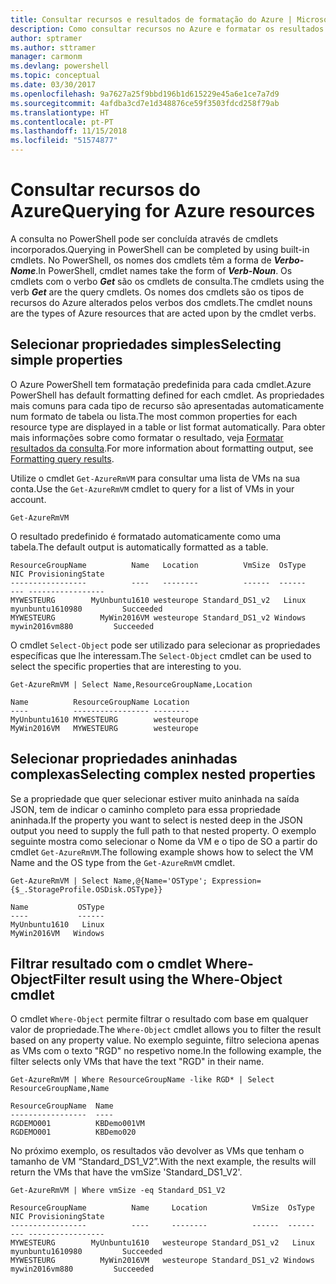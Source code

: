 ```yaml
---
title: Consultar recursos e resultados de formatação do Azure | Microsoft Docs
description: Como consultar recursos no Azure e formatar os resultados.
author: sptramer
ms.author: sttramer
manager: carmonm
ms.devlang: powershell
ms.topic: conceptual
ms.date: 03/30/2017
ms.openlocfilehash: 9a7627a25f9bbd196b1d615229e45a6e1ce7a7d9
ms.sourcegitcommit: 4afdba3cd7e1d348876ce59f3503fdcd258f79ab
ms.translationtype: HT
ms.contentlocale: pt-PT
ms.lasthandoff: 11/15/2018
ms.locfileid: "51574877"
---
```

# <a name="querying-for-azure-resources"></a><span data-ttu-id="2a417-103">Consultar recursos do Azure</span><span class="sxs-lookup"><span data-stu-id="2a417-103">Querying for Azure resources</span></span>

<span data-ttu-id="2a417-104">A consulta no PowerShell pode ser concluída através de cmdlets incorporados.</span><span class="sxs-lookup"><span data-stu-id="2a417-104">Querying in PowerShell can be completed by using built-in cmdlets.</span></span> <span data-ttu-id="2a417-105">No PowerShell, os nomes dos cmdlets têm a forma de  **_Verbo-Nome_**.</span><span class="sxs-lookup"><span data-stu-id="2a417-105">In PowerShell, cmdlet names take the form of **_Verb-Noun_**.</span></span> <span data-ttu-id="2a417-106">Os cmdlets com o verbo **_Get_** são os cmdlets de consulta.</span><span class="sxs-lookup"><span data-stu-id="2a417-106">The cmdlets using the verb **_Get_** are the query cmdlets.</span></span> <span data-ttu-id="2a417-107">Os nomes dos cmdlets são os tipos de recursos do Azure alterados pelos verbos dos cmdlets.</span><span class="sxs-lookup"><span data-stu-id="2a417-107">The cmdlet nouns are the types of Azure resources that are acted upon by the cmdlet verbs.</span></span>

## <a name="selecting-simple-properties"></a><span data-ttu-id="2a417-108">Selecionar propriedades simples</span><span class="sxs-lookup"><span data-stu-id="2a417-108">Selecting simple properties</span></span>

<span data-ttu-id="2a417-109">O Azure PowerShell tem formatação predefinida para cada cmdlet.</span><span class="sxs-lookup"><span data-stu-id="2a417-109">Azure PowerShell has default formatting defined for each cmdlet.</span></span> <span data-ttu-id="2a417-110">As propriedades mais comuns para cada tipo de recurso são apresentadas automaticamente num formato de tabela ou lista.</span><span class="sxs-lookup"><span data-stu-id="2a417-110">The most common properties for each resource type are displayed in a table or list format automatically.</span></span> <span data-ttu-id="2a417-111">Para obter mais informações sobre como formatar o resultado, veja [Formatar resultados da consulta](formatting-output.md).</span><span class="sxs-lookup"><span data-stu-id="2a417-111">For more information about formatting output, see [Formatting query results](formatting-output.md).</span></span>

<span data-ttu-id="2a417-112">Utilize o cmdlet `Get-AzureRmVM` para consultar uma lista de VMs na sua conta.</span><span class="sxs-lookup"><span data-stu-id="2a417-112">Use the `Get-AzureRmVM` cmdlet to query for a list of VMs in your account.</span></span>

```powershell-interactive
Get-AzureRmVM
```

<span data-ttu-id="2a417-113">O resultado predefinido é formatado automaticamente como uma tabela.</span><span class="sxs-lookup"><span data-stu-id="2a417-113">The default output is automatically formatted as a table.</span></span>

```output
ResourceGroupName          Name   Location          VmSize  OsType              NIC ProvisioningState
-----------------          ----   --------          ------  ------              --- -----------------
MYWESTEURG        MyUnbuntu1610 westeurope Standard_DS1_v2   Linux myunbuntu1610980         Succeeded
MYWESTEURG          MyWin2016VM westeurope Standard_DS1_v2 Windows   mywin2016vm880         Succeeded
```

<span data-ttu-id="2a417-114">O cmdlet `Select-Object` pode ser utilizado para selecionar as propriedades específicas que lhe interessam.</span><span class="sxs-lookup"><span data-stu-id="2a417-114">The `Select-Object` cmdlet can be used to select the specific properties that are interesting to you.</span></span>

```powershell-interactive
Get-AzureRmVM | Select Name,ResourceGroupName,Location
```

```output
Name          ResourceGroupName Location
----          ----------------- --------
MyUnbuntu1610 MYWESTEURG        westeurope
MyWin2016VM   MYWESTEURG        westeurope
```

## <a name="selecting-complex-nested-properties"></a><span data-ttu-id="2a417-115">Selecionar propriedades aninhadas complexas</span><span class="sxs-lookup"><span data-stu-id="2a417-115">Selecting complex nested properties</span></span>

<span data-ttu-id="2a417-116">Se a propriedade que quer selecionar estiver muito aninhada na saída JSON, tem de indicar o caminho completo para essa propriedade aninhada.</span><span class="sxs-lookup"><span data-stu-id="2a417-116">If the property you want to select is nested deep in the JSON output you need to supply the full path to that nested property.</span></span> <span data-ttu-id="2a417-117">O exemplo seguinte mostra como selecionar o Nome da VM e o tipo de SO a partir do cmdlet `Get-AzureRmVM`.</span><span class="sxs-lookup"><span data-stu-id="2a417-117">The following example shows how to select the VM Name and the OS type from the `Get-AzureRmVM` cmdlet.</span></span>

```powershell-interactive
Get-AzureRmVM | Select Name,@{Name='OSType'; Expression={$_.StorageProfile.OSDisk.OSType}}
```

```output
Name           OSType
----           ------
MyUnbuntu1610   Linux
MyWin2016VM   Windows
```

## <a name="filter-result-using-the-where-object-cmdlet"></a><span data-ttu-id="2a417-118">Filtrar resultado com o cmdlet Where-Object</span><span class="sxs-lookup"><span data-stu-id="2a417-118">Filter result using the Where-Object cmdlet</span></span>

<span data-ttu-id="2a417-119">O cmdlet `Where-Object` permite filtrar o resultado com base em qualquer valor de propriedade.</span><span class="sxs-lookup"><span data-stu-id="2a417-119">The `Where-Object` cmdlet allows you to filter the result based on any property value.</span></span> <span data-ttu-id="2a417-120">No exemplo seguinte, filtro seleciona apenas as VMs com o texto "RGD" no respetivo nome.</span><span class="sxs-lookup"><span data-stu-id="2a417-120">In the following example, the filter selects only VMs that have the text "RGD" in their name.</span></span>

```powershell-interactive
Get-AzureRmVM | Where ResourceGroupName -like RGD* | Select ResourceGroupName,Name
```

```output
ResourceGroupName  Name
-----------------  ----
RGDEMO001          KBDemo001VM
RGDEMO001          KBDemo020
```

<span data-ttu-id="2a417-121">No próximo exemplo, os resultados vão devolver as VMs que tenham o tamanho de VM “Standard_DS1_V2”.</span><span class="sxs-lookup"><span data-stu-id="2a417-121">With the next example, the results will return the VMs that have the vmSize 'Standard_DS1_V2'.</span></span>

```powershell-interactive
Get-AzureRmVM | Where vmSize -eq Standard_DS1_V2
```

```output
ResourceGroupName          Name     Location          VmSize  OsType              NIC ProvisioningState
-----------------          ----     --------          ------  ------              --- -----------------
MYWESTEURG        MyUnbuntu1610   westeurope Standard_DS1_v2   Linux myunbuntu1610980         Succeeded
MYWESTEURG          MyWin2016VM   westeurope Standard_DS1_v2 Windows   mywin2016vm880         Succeeded
```
